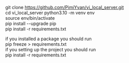 
git clone https://github.com/PimiYvan/vi_local_server.git <br/>
cd vi_local_server
python3.10 -m venv env <br/>
source env/bin/activate <br/>
pip install --upgrade pip <br/>
pip install -r requirements.txt <br/>



if you installed a package you should run <br/>
pip freeze > requirements.txt <br/>
if you setting up the project you should run <br/>
pip install -r requirements.txt <br/>

